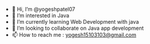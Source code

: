 - 👋 Hi, I’m @yogeshpatel07
- 👀 I’m interested in Java
- 🌱 I’m currently learning Web Development with java
- 💞️ I’m looking to collaborate on Java app development
- 📫 How to reach me : yogesh15103103@gmail.com

<!---
yogeshpatel07/yogeshpatel07 is a ✨ special ✨ repository because its `README.md` (this file) appears on your GitHub profile.
You can click the Preview link to take a look at your changes.
--->
